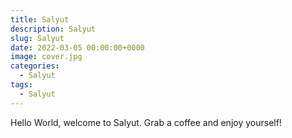 ```yaml
---
title: Salyut
description: Salyut
slug: Salyut
date: 2022-03-05 00:00:00+0000
image: cover.jpg
categories:
  - Salyut
tags:
  - Salyut
---
```


Hello World, welcome to Salyut. Grab a coffee and enjoy yourself!